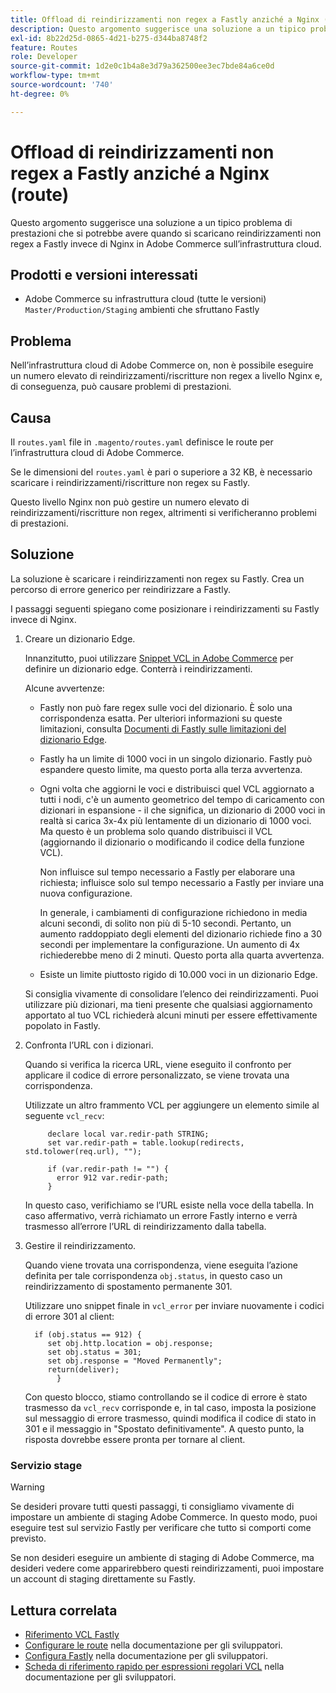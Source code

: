 ```yaml
---
title: Offload di reindirizzamenti non regex a Fastly anziché a Nginx (route)
description: Questo argomento suggerisce una soluzione a un tipico problema di prestazioni che si potrebbe avere quando si scaricano reindirizzamenti non regex a Fastly invece di Nginx in Adobe Commerce sull’infrastruttura cloud.
exl-id: 8b22d25d-0865-4d21-b275-d344ba8748f2
feature: Routes
role: Developer
source-git-commit: 1d2e0c1b4a8e3d79a362500ee3ec7bde84a6ce0d
workflow-type: tm+mt
source-wordcount: '740'
ht-degree: 0%

---
```


# Offload di reindirizzamenti non regex a Fastly anziché a Nginx (route)

Questo argomento suggerisce una soluzione a un tipico problema di prestazioni che si potrebbe avere quando si scaricano reindirizzamenti non regex a Fastly invece di Nginx in Adobe Commerce sull’infrastruttura cloud.

## Prodotti e versioni interessati

* Adobe Commerce su infrastruttura cloud (tutte le versioni) `Master/Production/Staging` ambienti che sfruttano Fastly

## Problema

Nell’infrastruttura cloud di Adobe Commerce on, non è possibile eseguire un numero elevato di reindirizzamenti/riscritture non regex a livello Nginx e, di conseguenza, può causare problemi di prestazioni.

## Causa

Il `routes.yaml` file in `.magento/routes.yaml` definisce le route per l’infrastruttura cloud di Adobe Commerce.

Se le dimensioni del `routes.yaml` è pari o superiore a 32 KB, è necessario scaricare i reindirizzamenti/riscritture non regex su Fastly.

Questo livello Nginx non può gestire un numero elevato di reindirizzamenti/riscritture non regex, altrimenti si verificheranno problemi di prestazioni.

## Soluzione

La soluzione è scaricare i reindirizzamenti non regex su Fastly. Crea un percorso di errore generico per reindirizzare a Fastly.

I passaggi seguenti spiegano come posizionare i reindirizzamenti su Fastly invece di Nginx.

1. Creare un dizionario Edge.

   Innanzitutto, puoi utilizzare [Snippet VCL in Adobe Commerce](/docs/commerce-cloud-service/user-guide/cdn/custom-vcl-snippets/fastly-vcl-custom-snippets.html) per definire un dizionario edge. Conterrà i reindirizzamenti.

   Alcune avvertenze:

   * Fastly non può fare regex sulle voci del dizionario. È solo una corrispondenza esatta. Per ulteriori informazioni su queste limitazioni, consulta [Documenti di Fastly sulle limitazioni del dizionario Edge](https://docs.fastly.com/guides/edge-dictionaries/about-edge-dictionaries#limitations-and-considerations).
   * Fastly ha un limite di 1000 voci in un singolo dizionario. Fastly può espandere questo limite, ma questo porta alla terza avvertenza.
   * Ogni volta che aggiorni le voci e distribuisci quel VCL aggiornato a tutti i nodi, c&#39;è un aumento geometrico del tempo di caricamento con dizionari in espansione - il che significa, un dizionario di 2000 voci in realtà si carica 3x-4x più lentamente di un dizionario di 1000 voci. Ma questo è un problema solo quando distribuisci il VCL (aggiornando il dizionario o modificando il codice della funzione VCL).

     Non influisce sul tempo necessario a Fastly per elaborare una richiesta; influisce solo sul tempo necessario a Fastly per inviare una nuova configurazione.

     In generale, i cambiamenti di configurazione richiedono in media alcuni secondi, di solito non più di 5-10 secondi. Pertanto, un aumento raddoppiato degli elementi del dizionario richiede fino a 30 secondi per implementare la configurazione. Un aumento di 4x richiederebbe meno di 2 minuti. Questo porta alla quarta avvertenza.

   * Esiste un limite piuttosto rigido di 10.000 voci in un dizionario Edge.

   Si consiglia vivamente di consolidare l’elenco dei reindirizzamenti. Puoi utilizzare più dizionari, ma tieni presente che qualsiasi aggiornamento apportato al tuo VCL richiederà alcuni minuti per essere effettivamente popolato in Fastly.

1. Confronta l’URL con i dizionari.

   Quando si verifica la ricerca URL, viene eseguito il confronto per applicare il codice di errore personalizzato, se viene trovata una corrispondenza.

   Utilizzate un altro frammento VCL per aggiungere un elemento simile al seguente `vcl_recv`:

   ```
        declare local var.redir-path STRING;
        set var.redir-path = table.lookup(redirects, std.tolower(req.url), "");
   
        if (var.redir-path != "") {
          error 912 var.redir-path;
        }
   ```

   In questo caso, verifichiamo se l’URL esiste nella voce della tabella. In caso affermativo, verrà richiamato un errore Fastly interno e verrà trasmesso all’errore l’URL di reindirizzamento dalla tabella.

1. Gestire il reindirizzamento.

   Quando viene trovata una corrispondenza, viene eseguita l’azione definita per tale corrispondenza `obj.status`, in questo caso un reindirizzamento di spostamento permanente 301.

   Utilizzare uno snippet finale in `vcl_error` per inviare nuovamente i codici di errore 301 al client:

   ```
     if (obj.status == 912) {
        set obj.http.location = obj.response;
        set obj.status = 301;
        set obj.response = "Moved Permanently";
        return(deliver);
          }
   ```

   Con questo blocco, stiamo controllando se il codice di errore è stato trasmesso da `vcl_recv` corrisponde e, in tal caso, imposta la posizione sul messaggio di errore trasmesso, quindi modifica il codice di stato in 301 e il messaggio in &quot;Spostato definitivamente&quot;. A questo punto, la risposta dovrebbe essere pronta per tornare al client.

### Servizio stage

>[!WARNING]
>
>Se desideri provare tutti questi passaggi, ti consigliamo vivamente di impostare un ambiente di staging Adobe Commerce. In questo modo, puoi eseguire test sul servizio Fastly per verificare che tutto si comporti come previsto.

Se non desideri eseguire un ambiente di staging di Adobe Commerce, ma desideri vedere come apparirebbero questi reindirizzamenti, puoi impostare un account di staging direttamente su Fastly.

## Lettura correlata

* [Riferimento VCL Fastly](https://docs.fastly.com/vcl/)
* [Configurare le route](/docs/commerce-cloud-service/user-guide/configure/routes/routes-yaml.html) nella documentazione per gli sviluppatori.
* [Configura Fastly](/docs/commerce-cloud-service/user-guide/cdn/setup-fastly/fastly-configuration.html) nella documentazione per gli sviluppatori.
* [Scheda di riferimento rapido per espressioni regolari VCL](https://docs.fastly.com/en/guides/vcl-regular-expression-cheat-sheet) nella documentazione per gli sviluppatori.
